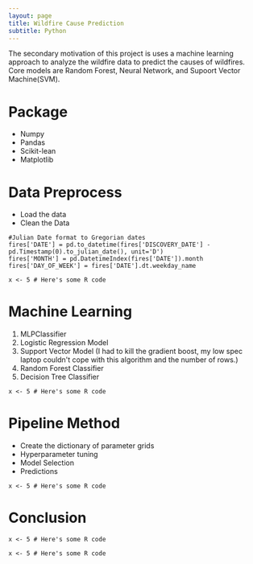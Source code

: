 ```yaml
---
layout: page
title: Wildfire Cause Prediction
subtitle: Python
---
```


<div class="main-explain-area jumbotron">
  <p>The secondary motivation of this project is uses a machine learning approach to analyze the wildfire data to predict the causes of wildfires. Core models are Random Forest, Neural Network, and Supoort Vector Machine(SVM).  </p>
</div>

# Package
  - Numpy 
  - Pandas
  - Scikit-lean
  - Matplotlib

# Data Preprocess
  - Load the data 
  - Clean the Data
  
```
#Julian Date format to Gregorian dates
fires['DATE'] = pd.to_datetime(fires['DISCOVERY_DATE'] - pd.Timestamp(0).to_julian_date(), unit='D')
fires['MONTH'] = pd.DatetimeIndex(fires['DATE']).month
fires['DAY_OF_WEEK'] = fires['DATE'].dt.weekday_name
```





```
x <- 5 # Here's some R code
```
# Machine Learning
1. MLPClassifier
2. Logistic Regression Model
3. Support Vector Model
    (I had to kill the gradient boost, my low spec laptop couldn't cope with this algorithm and the number of rows.) 
4. Random Forest Classifier
5. Decision Tree Classifier


```
x <- 5 # Here's some R code
```
# Pipeline Method
  - Create the dictionary of parameter grids
  - Hyperparameter tuning
  - Model Selection
  - Predictions


```
x <- 5 # Here's some R code
```

# Conclusion 




```
x <- 5 # Here's some R code
```



```
x <- 5 # Here's some R code
```
